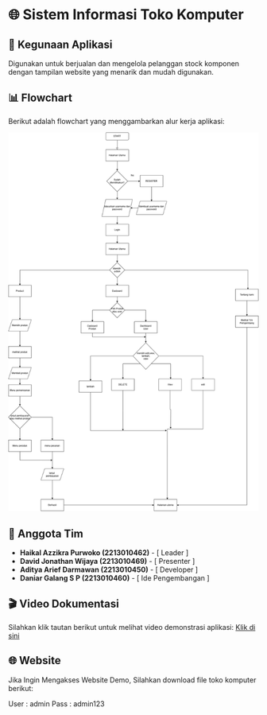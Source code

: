# 🌐 Sistem Informasi Toko Komputer

## 📝 Kegunaan Aplikasi
Digunakan untuk berjualan dan mengelola pelanggan stock komponen dengan tampilan website yang menarik dan mudah digunakan.

## 📊 Flowchart
Berikut adalah flowchart yang menggambarkan alur kerja aplikasi:

![Flowchart](https://github.com/kampusriset/22h_flask_informasi_toko_komputer/blob/main/flowchart.png)

## 📝 Anggota Tim
- **Haikal Azzikra Purwoko (2213010462)** - [ Leader ]
- **David Jonathan Wijaya (2213010469)** - [ Presenter ]
- **Aditya Arief Darmawan (2213010450)** - [ Developer ]
- **Daniar Galang S P (2213010460)** - [ Ide Pengembangan ]

## 🎬 Video Dokumentasi
Silahkan klik tautan berikut untuk melihat video demonstrasi aplikasi:
[Klik di sini](LINK)

## 🌐 Website
Jika Ingin Mengakses Website Demo, Silahkan download file toko komputer berikut:

User : admin
Pass : admin123
